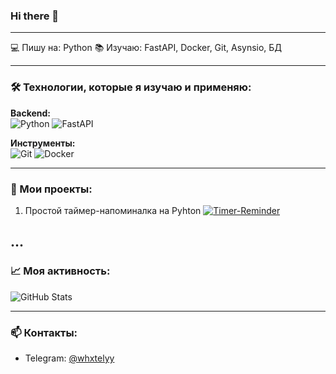 ### Hi there 👋
--------------------------------------------------------------------------------
💻 Пишу на: Python
📚 Изучаю: FastAPI, Docker, Git, Asynsio, БД

--------------------------------------------------------------------------------
### 🛠️ Технологии, которые я изучаю и применяю:  

**Backend:**  
![Python](https://img.shields.io/badge/Python-3776AB?style=flat&logo=python&logoColor=white)
![FastAPI](https://img.shields.io/badge/FastAPI-009688?style=flat&logo=fastapi&logoColor=white)  

**Инструменты:**  
![Git](https://img.shields.io/badge/Git-F05032?style=flat&logo=git&logoColor=white)
![Docker](https://img.shields.io/badge/Docker-2496ED?style=flat&logo=docker&logoColor=white) 

--------------------------------------------------------------------------------
### 🚀 Мои проекты:  
1. Простой таймер-напоминалка на Pyhton
[![Timer-Reminder](https://github-readme-stats.vercel.app/api/pin/?username=whxtelyy&repo=timer-reminder)](https://github.com/whxtelyy/timer-reminder)

...
--------------------------------------------------------------------------------
### 📈 Моя активность: 

![GitHub Stats](https://github-readme-stats.vercel.app/api?username=whxtelyy&show_icons=true&theme=default) 

--------------------------------------------------------------------------------
### 📫 Контакты:  

- Telegram: [@whxtelyy](https://t.me/whxtelyy)
